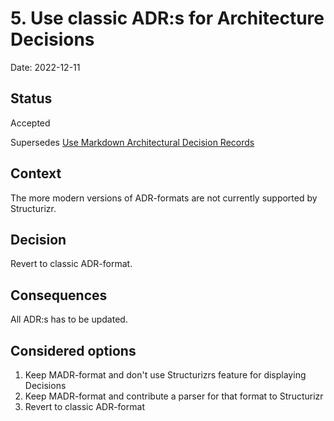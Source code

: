 # 5. Use classic ADR:s for Architecture Decisions

Date: 2022-12-11

## Status

Accepted

Supersedes [Use Markdown Architectural Decision Records](0001-I-use-markdown-architectural-decision-records.md)

## Context

The more modern versions of ADR-formats are not currently supported by Structurizr.

## Decision

Revert to classic ADR-format.

## Consequences

All ADR:s has to be updated.

## Considered options

1. Keep MADR-format and don't use Structurizrs feature for displaying Decisions
1. Keep MADR-format and contribute a parser for that format to Structurizr
1. Revert to classic ADR-format
